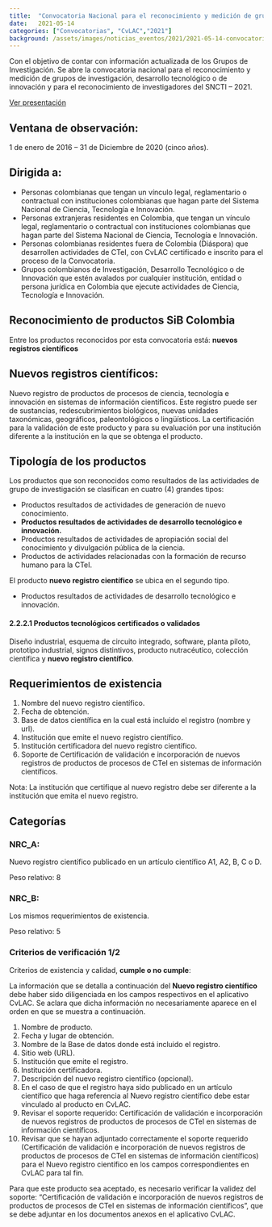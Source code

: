 ```yaml
---
title:  "Convocatoria Nacional para el reconocimiento y medición de grupos de investigación, desarrollo tecnológico o de innovación."
date:   2021-05-14
categories: ["Convocatorias", "CvLAC","2021"]
background: /assets/images/noticias_eventos/2021/2021-05-14-convocatoria-nacional-medicion-grupos_cvlac-sib1.png
---
```


Con el objetivo de contar con información actualizada de los Grupos de Investigación. Se abre la convocatoria nacional para el reconocimiento y medición de grupos de investigación, desarrollo tecnológico o de innovación y para el reconocimiento de investigadores del  SNCTI – 2021.

[Ver presentación](https://docs.google.com/presentation/d/1byrTQufQ_ivS-5tXpK0EsEIF9evMnUIopCh0unWGpzI/edit?usp=sharing)

## Ventana de observación:

1 de enero de 2016 – 31 de Diciembre de 2020 (cinco años).

## Dirigida a: 

- Personas colombianas que tengan un vínculo legal, reglamentario o contractual con instituciones colombianas que hagan parte del Sistema Nacional de Ciencia, Tecnología e Innovación. 
- Personas extranjeras residentes en Colombia, que tengan un vínculo legal, reglamentario o contractual con instituciones colombianas que hagan parte del Sistema Nacional de Ciencia, Tecnología e Innovación. 
- Personas colombianas residentes fuera de Colombia (Diáspora) que desarrollen actividades de CTeI, con CvLAC certificado e inscrito para el proceso de la Convocatoria. 
- Grupos colombianos de Investigación, Desarrollo Tecnológico o de Innovación que estén avalados por cualquier institución, entidad o persona jurídica en Colombia que ejecute actividades de Ciencia, Tecnología e Innovación.  


## Reconocimiento de productos SiB Colombia

Entre los productos reconocidos por esta convocatoria está: **nuevos registros científicos**


## Nuevos registros científicos:
Nuevo registro de productos de procesos de ciencia, tecnología e innovación en sistemas de información científicos. Este registro puede ser de sustancias, redescubrimientos biológicos, nuevas unidades taxonómicas, geográficos, paleontológicos o lingüísticos. La certificación para la validación de este producto y para su evaluación por una institución diferente a la institución en la que se obtenga el producto.

## Tipología de los productos

Los productos que son reconocidos como resultados de las actividades de grupo de investigación se clasifican en cuatro (4) grandes tipos:

- Productos resultados de actividades de generación de nuevo conocimiento.
- **Productos resultados de actividades de desarrollo tecnológico e innovación.**
- Productos resultados de actividades de apropiación social del conocimiento y divulgación pública de la ciencia.
- Productos de actividades relacionadas con la formación de recurso humano para la CTeI.

El producto **nuevo registro científico** se ubica en el segundo tipo.

- Productos resultados de actividades de desarrollo tecnológico e innovación.

#### 2.2.2.1 Productos tecnológicos certificados o validados

Diseño industrial, esquema de circuito integrado, software, planta piloto, prototipo industrial, signos distintivos, producto nutracéutico, colección científica y **nuevo registro científico**.

## Requerimientos de existencia

1. Nombre del nuevo registro científico.
2. Fecha de obtención.
3. Base de datos científica en la cual está incluido el registro (nombre y url).
4. Institución que emite el nuevo registro científico.
5. Institución certificadora del nuevo registro científico.
6. Soporte de Certificación de validación e incorporación de nuevos registros de productos de procesos de CTeI en sistemas de información científicos.

Nota: La institución que certifique al nuevo registro debe ser diferente a la institución que emita el nuevo registro.

## Categorías

### NRC_A:
Nuevo registro científico publicado en un artículo científico A1, A2, B, C o D.

Peso relativo: 8

### NRC_B:

Los mismos requerimientos de existencia.

Peso relativo: 5

### Criterios de verificación 1/2

Criterios de existencia y calidad, **cumple o no cumple**:

La información que se detalla a continuación del **Nuevo registro científico** debe haber sido diligenciada en los campos respectivos en el aplicativo CvLAC. Se aclara que dicha información no necesariamente aparece en el orden en que se muestra a continuación.


1. Nombre de producto.
2. Fecha y lugar de obtención.
3. Nombre de la Base de datos donde está incluido el registro.
4. Sitio web (URL).
5. Institución que emite el registro.
6. Institución certificadora.
7. Descripción del nuevo registro científico (opcional).
8. En el caso de que el registro haya sido publicado en un artículo científico que haga referencia al Nuevo registro científico debe estar vinculado al producto en CvLAC.
9. Revisar el soporte requerido: Certificación de validación e incorporación de nuevos registros de productos de procesos de CTeI en sistemas de información científicos.
10. Revisar que se hayan adjuntado correctamente el soporte requerido (Certificación de validación e incorporación de nuevos registros de productos de procesos de CTeI en sistemas de información científicos) para el Nuevo registro científico en los campos correspondientes en CvLAC para tal fin.


Para que este producto sea aceptado, es necesario verificar la validez del soporte: “Certificación de validación e incorporación de nuevos registros de productos de procesos de CTeI en sistemas de información científicos”, que se debe adjuntar en los documentos anexos en el aplicativo CvLAC.
